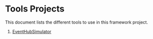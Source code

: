 # Tools Projects

This document lists the different tools to use in this framework project.

1. [EventHubSimulator](./Microsoft.EventHubSimulator/README.md)
